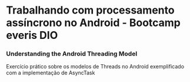 # Trabalhando com processamento assíncrono no Android - Bootcamp everis DIO
### Understanding the Android Threading Model

Exercício prático sobre os modelos de Threads no Android exemplificado com a implementação de AsyncTask

